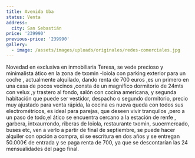 ```yaml
---
title: Avenida Uba
status: Venta
address:
  city: San Sebastián
price: '239990'
previous-price: '239990'
gallery:
  - image: /assets/images/uploads/originales/redes-comerciales.jpg
---
```

Novedad en exclusiva en inmobiliaria Teresa, se vede precioso y minimalista ático en la zona de txomin -loiola con parking exterior para un coche , actualmente alquilado, dando renta de 700 euros ,es un primero en una casa de pocos vecinos ,consta de un magnifico dormitorio de 24mts con velux ,y trastero al fondo, salón con cocina americana, y segunda habitación que puede ser vestidor, despacho o segundo dormitorio, precio muy ajustado para venta rápida, la cocina es nueva queda con todos sus electrométricos, es ideal para parejas, que deseen vivir tranquilos ,pero a un paso de todo,el ático se encuentra cercano a la estación de renfe , garbera, intxaurrondo, riberas de loiola, restaurante txomin, suoermercado, buses etc, ven a verlo a partir de final de septiembre, se puede hacer alquiler con opción a compra, si se escritura en dos años y se entregan 50.000€ de entrada y se paga renta de 700, ya que se descontarían las 24 mensualidades del pago final.
